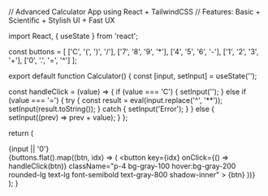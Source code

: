 // Advanced Calculator App using React + TailwindCSS
// Features: Basic + Scientific + Stylish UI + Fast UX

import React, { useState } from 'react';

const buttons = [
  ['C', '(', ')', '/'],
  ['7', '8', '9', '*'],
  ['4', '5', '6', '-'],
  ['1', '2', '3', '+'],
  ['0', '.', '=', '^']
];

export default function Calculator() {
  const [input, setInput] = useState('');

  const handleClick = (value) => {
    if (value === 'C') {
      setInput('');
    } else if (value === '=') {
      try {
        const result = eval(input.replace('^', '**'));
        setInput(result.toString());
      } catch {
        setInput('Error');
      }
    } else {
      setInput((prev) => prev + value);
    }
  };

  return (
    <div className="min-h-screen bg-gradient-to-br from-indigo-500 to-purple-700 flex items-center justify-center">
      <div className="bg-white shadow-2xl rounded-2xl p-6 w-[320px]">
        <div className="bg-black text-white rounded-lg px-4 py-3 text-2xl font-mono text-right mb-4 min-h-[64px]">
          {input || '0'}
        </div>
        <div className="grid grid-cols-4 gap-3">
          {buttons.flat().map((btn, idx) => (
            <button
              key={idx}
              onClick={() => handleClick(btn)}
              className="p-4 bg-gray-100 hover:bg-gray-200 rounded-lg text-lg font-semibold text-gray-800 shadow-inner"
            >
              {btn}
            </button>
          ))}
        </div>
      </div>
    </div>
  );
}
